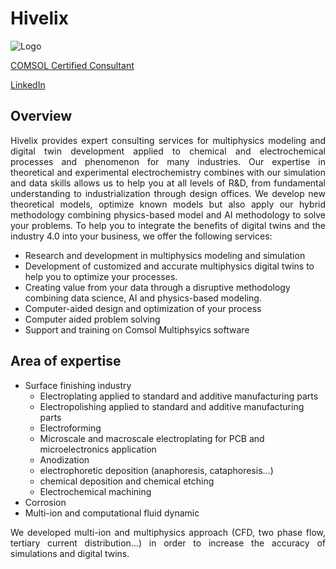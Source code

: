# Hivelix

<!-- ![Hivelix](../images/logo_transparent.png#gh-dark-mode-only)
![Hivelix](../images/logo_green.png#gh-light-mode-only)-->

![Logo](https://github.com/Hivelix/.github/assets/22714778/f8a7df98-48f8-407d-8fed-692f12182d75.png)



[COMSOL Certified Consultant](https://www.comsol.com/partners-consultants/certified-consultants/hivelix) 

[LinkedIn](https://www.linkedin.com/company/hivelix/)

## Overview

<p align="justify">Hivelix provides expert consulting services for multiphysics modeling and digital twin development applied to chemical and electrochemical processes and phenomenon for many industries. Our expertise in theoretical and experimental electrochemistry combines with our simulation and data skills allows us to help you at all levels of R&D, from fundamental understanding to industrialization through design offices.
We develop new theoretical models, optimize known models but also apply our hybrid methodology combining physics-based model and AI methodology to solve your problems.
To help you to integrate the benefits of digital twins and the industry 4.0 into your business, we offer the following services:</p>

- Research and development in multiphysics modeling and simulation
- Development of customized and accurate multiphysics digital twins to help you to optimize your processes.
- Creating value from your data through a disruptive methodology combining data science, AI and physics-based modeling.
- Computer-aided design and optimization of your process
- Computer aided problem solving
- Support and training on Comsol Multiphsyics software

## Area of expertise

- Surface finishing industry
  - Electroplating applied to standard and additive manufacturing parts
  - Electropolishing applied to standard and additive manufacturing parts
  - Electroforming
  - Microscale and macroscale electroplating for PCB and microelectronics application
  - Anodization
  - electrophoretic deposition (anaphoresis, cataphoresis…)
  - chemical deposition and chemical etching
  - Electrochemical machining
- Corrosion
- Multi-ion and computational fluid dynamic

<p align="justify">We developed multi-ion and multiphysics approach (CFD, two phase flow, tertiary current distribution…) in order to increase the accuracy of simulations and digital twins.</p>
